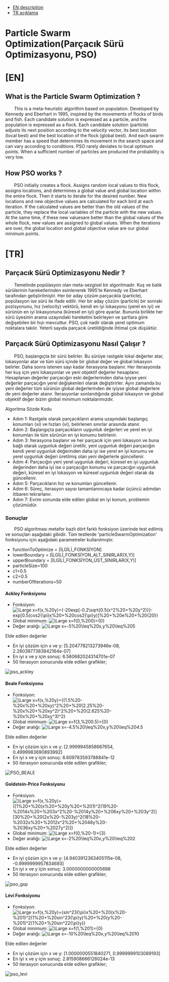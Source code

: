- [EN description](#en)  
- [TR açıklama](#tr)

# Particle Swarm Optimization(Parçacık Sürü Optimizasyonu, PSO)

# [EN]

## What is the Particle Swarm Optimization ?

&emsp;&emsp;This is a meta-heuristic algorithm based on population. Developed by Kennedy and Eberhart in 1995, inspired by the movements of flocks of birds and fish. Each candidate solution is expressed as a particle, and the population is expressed as a flock. Each candidate solution (particle) adjusts its next position according to the velocity vector, its best location (local best) and the best location of the flock (global best). And each swarm member has a speed that determines its movement in the search space and can vary according to conditions. PSO rarely deviates to local optimum points. When a sufficient number of particles are produced the probability is very low.

## How PSO works ? 

&emsp;&emsp;PSO initially creates a flock. Assigns random local values ​​to this flock, assigns locations, and determines a global value and global location within the entire flock. Then it starts to iterate for the desired number. New locations and new objective values ​​are calculated for each bird at each iteration. If the calculated values ​​are better than the old values ​​of the particle, they replace the local variables of the particle with the new values. At the same time, if these new values ​​are better than the global values ​​of the whole flock, new values ​​are assigned to global values. When the iterations are over, the global location and global objective value are our global minimum points.

# [TR]

## Parçacık Sürü Optimizasyonu Nedir ?

&emsp;&emsp;Temelinde popülasyon olan meta-sezgisel bir algoritmadır. Kuş ve balık sürülerinin hareketlerinden esinlenerek 1995’te Kennedy ve Eberhart tarafından geliştirilmiştir. Her bir aday çözüm parçacıkla (particle), popülasyon ise sürü ile ifade edilir. Her bir aday çözüm (particle) bir sonraki pozisyonunu, hız (velocity) vektörü, kendi en iyi lokasyonu (yerel en iyi) ve sürünün en iyi lokasyonuna (küresel en iyi) göre ayarlar. Bununla birlikte her sürü üyesinin arama uzayındaki hareketini belirleyen ve şartlara göre değişebilen bir hızı mevcuttur. PSO, çok nadir olarak yerel optimum noktalara takılır. Yeterli sayıda parçacık üretildiğinde ihtimal çok düşüktür.
  
## Parçacık Sürü Optimizasyonu Nasıl Çalışır ? 

&emsp;&emsp;PSO, başlangıçta bir sürü belirler. Bu sürüye rastgele lokal değerler atar, lokasyonlar atar ve tüm sürü içinde bir global değer ve global lokasyon belirler. Daha sonra istenen sayı kadar iterasyona başlanır. Her iterasyonda her kuş için yeni lokasyonlar ve yeni objektif değerler hesaplanır. Hesaplanan değerler parçacığın eski değerlerinden daha iyiyse yeni değerler parçacığın yerel değişkenleri olarak değiştirirler. Aynı zamanda bu yeni değerler tüm sürünün global değerlerinden de iyiyse global değerlere de yeni değerler atanır. İterasyonlar sonlandığında global lokasyon ve global objektif değer bizim global minimum noktalarımızdır.

Algoritma Sözde Kodu

- Adım 1: Rastgele olarak parçacıkların arama uzayındaki başlangıç konumları (xi) ve hızları (vi), belirlenen sınırlar arasında atanır.
- Adım 2: Başlangıçta parçacıkların uygunluk değerleri ve yerel en iyi konumları ile tüm sürünün en iyi konumu belirlenir.
- Adım 3: İterasyona başlanır ve her parçacık için yeni lokasyon ve buna bağlı olarak uygunluk değeri üretilir, yeni uygunluk değeri parçacığın kendi yerel uygunluk değerinden daha iyi ise yerel en iyi konumu ve yerel uygunluk değeri üretilmiş olan yeni değerlerle güncellenir.
- Adım 4: Parçacığın yeni yerel uygunluk değeri, küresel en iyi uygunluk değerinden daha iyi ise o parçacığın konumu ve parçacığın uygunluk değeri, küresel en iyi lokasyon ve küresel uygunluk değeri olarak da güncellenir.
- Adım 5: Parçacıkların hız ve konumları güncellenir.
- Adım 6: Süreç, iterasyon sayısı tamamlanıncaya kadar üçüncü adımdan itibaren tekrarlanır.
- Adım 7: Evrim sonunda elde edilen global en iyi konum, problemin çözümüdür.


### Sonuçlar

&emsp;&emsp;PSO algoritması metafor bazlı dört farklı fonksiyon üzerinde test edilmiş ve sonuçları aşağıdaki gibidir. Tüm testlerde 'particleSwarmOptimization' fonksiyonu için aşağıdaki parametreler kullanılmıştır.

- functionToOptimize = [İLGİLİ_FONKSİYON]
- lowerBoundary = [İLGİLİ_FONKSİYON_ALT_SINIRLAR(X,Y)]
- upperBoundary = [İLGİLİ_FONKSİYON_ÜST_SINIRLAR(X,Y)]
- particleSize=100
- c1=0.5
- c2=0.5
- numberOfIterations=50

 #### Ackley Fonksiyonu
 
- Fonksiyon: ![\Large x=f(x,%20y)={-20exp[-0.2\sqrt{0.5(x^2%20+%20y^2)}]-exp[0.5(cos2{\pi}x%20+%20cos2{\pi}y)]%20+%20e%20+%20{20}}](https://latex.codecogs.com/svg.latex?\Large&space;f(x,%20y)={-20exp[-0.2\sqrt{0.5(x^2%20+%20y^2)}]-exp[0.5(cos2{\pi}x%20+%20cos2{\pi}y)]%20+%20e%20+%20{20}}) 
- Global minimum: ![\Large x=f(0,%200)={0}](https://latex.codecogs.com/svg.latex?\Large&space;f(0,%200)={0})
- Değer aralığı: ![\Large x=-5%20\leq%20x,y%20\leq%205](https://latex.codecogs.com/svg.latex?\Large&space;-5%20\leq%20x,y%20\leq%205)

Elde edilen değerler

- En iyi çözüm için x ve y: [5.204778213273946e-08, 2.2603977383842164e-07]
- En iyi x ve y için sonuç: 6.560682024314701e-07
- 50 iterasyon sonucunda elde edilen grafikler;

![pso_ackley](https://user-images.githubusercontent.com/51250249/108910026-56b5d200-7636-11eb-8211-89699a607a0c.png)

 #### Beale Fonksiyonu

- Fonksiyon: ![\Large x=f(x,%20y)={(1.5%20-%20x%20+%20xy)^2%20+%20(2.25%20-%20x%20+%20xy^2)^2%20+%20(2.625%20-%20x%20+%20xy^3)^2}](https://latex.codecogs.com/svg.latex?\Large&space;f(x,%20y)={(1.5%20-%20x%20+%20xy)^2%20+%20(2.25%20-%20x%20+%20xy^2)^2%20+%20(2.625%20-%20x%20+%20xy^3)^2}) 
- Global minimum: ![\Large x=f(3,%200.5)={0}](https://latex.codecogs.com/svg.latex?\Large&space;f(3,%20{0.5})={0})
- Değer aralığı: ![\Large x=-4.5%20\leq%20x,y%20\leq%204.5](https://latex.codecogs.com/svg.latex?\Large&space;-4.5%20\leq%20x,y%20\leq%204.5)

Elde edilen değerler

- En iyi çözüm için x ve y: [2.9999945858667654, 0.4999983690893992]
- En iyi x ve y için sonuç: 6.609783593788841e-12
- 50 iterasyon sonucunda elde edilen grafikler;

![PSO_BEALE](https://user-images.githubusercontent.com/51250249/108909942-4140a800-7636-11eb-86c7-3d44e73895dd.png)

 #### Goldstein-Price Fonksiyonu

- Fonksiyon: ![\Large x=f(x,%20y)={[1%20+%20(x%20+%20y%20+%201)^2(19%20-%2014x%20+%203x^2%20-%2014y%20+%206xy%20+%203y^2)][30%20+%20(2x%20-%203y)^2(18%20-%2032x%20+%2012x^2%20+%2048y%20-%2036xy%20+%2027y^2)]}](https://latex.codecogs.com/svg.latex?\Large&space;f(x,%20y)={[1%20+%20(x%20+%20y%20+%201)^2(19%20-%2014x%20+%203x^2%20-%2014y%20+%206xy%20+%203y^2)][30%20+%20(2x%20-%203y)^2(18%20-%2032x%20+%2012x^2%20+%2048y%20-%2036xy%20+%2027y^2)]}) 
- Global minimum: ![\Large x=f(0,%20-1)={3}](https://latex.codecogs.com/svg.latex?\Large&space;f(0,%20-1)={3})
- Değer aralığı: ![\Large x=-2%20\leq%20x,y%20\leq%202](https://latex.codecogs.com/svg.latex?\Large&space;-2%20\leq%20x,y%20\leq%202)

Elde edilen değerler

- En iyi çözüm için x ve y: [4.9403912363405115e-08, -0.9999999957834693]
- En iyi x ve y için sonuç: 3.0000000000005698
- 50 iterasyon sonucunda elde edilen grafikler;

![pso_gsp](https://user-images.githubusercontent.com/51250249/108909945-41d93e80-7636-11eb-83b4-e13a5e824014.png)


 #### Lévi Fonksiyonu

- Fonksiyon: ![\Large x=f(x,%20y)={sin^23{\pi}x%20+%20(x%20-%201)^2(1%20+%20sin^23{\pi}y)%20+%20(y%20-%201)^2(1%20+%20sin^22{\pi}y)}](https://latex.codecogs.com/svg.latex?\Large&space;f(x,%20y)={sin^23{\pi}x%20+%20(x%20-%201)^2(1%20+%20sin^23{\pi}y)%20+%20(y%20-%201)^2(1%20+%20sin^22{\pi}y)}) 
- Global minimum: ![\Large x=f(1,%201)={0}](https://latex.codecogs.com/svg.latex?\Large&space;f(1,%201)={0})
- Değer aralığı: ![\Large x=-10%20\leq%20x,y%20\leq%2010](https://latex.codecogs.com/svg.latex?\Large&space;-10%20\leq%20x,y%20\leq%2010)

Elde edilen değerler

- En iyi çözüm için x ve y: [1.0000000551840271, 0.9999999103089193]
- En iyi x ve y için sonuç: 2.815908666126024e-13
- 50 iterasyon sonucunda elde edilen grafikler;

![pso_levi](https://user-images.githubusercontent.com/51250249/108909946-4271d500-7636-11eb-9c91-a92f9963b013.png)

